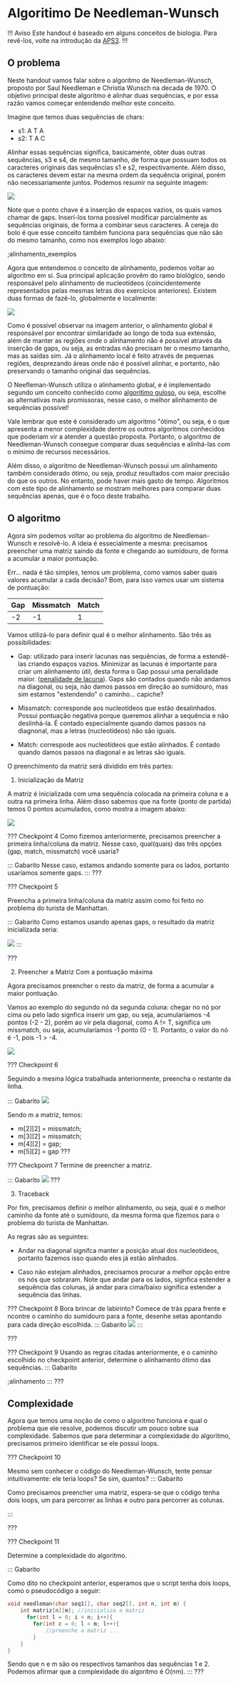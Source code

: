 Algoritimo De Needleman-Wunsch
======

!!! Aviso
Este handout é baseado em alguns conceitos de biologia. Para revê-los, volte na introdução da  [APS3](https://ensino.hashi.pro.br/desprog/aps3/index.html).
!!!

O problema
---------

Neste handout vamos falar sobre o algoritmo de Needleman-Wunsch, proposto por Saul Needleman e Christia Wunsch na decada de 1970. O objetivo principal deste algoritmo é alinhar duas sequências, e por essa razão vamos começar entendendo melhor este conceito.

Imagine que temos duas sequências de chars:
* s1: A T A
* s2: T A C

Alinhar essas sequências significa, basicamente, obter duas outras sequências, s3 e s4, de mesmo tamanho, de forma que possuam todos os caracteres originais das sequências s1 e s2, respectivamente. Além disso, os caracteres devem estar na mesma ordem da sequência original, porém não necessariamente juntos. Podemos resumir na seguinte imagem:

![](alinhamento_ex1.PNG)

Note que o ponto chave é a inserção de espaços vazios, os quais vamos chamar de gaps. Inserí-los torna possível modificar parcialmente as sequências originais, de forma a combinar seus caracteres. A cereja do bolo é que esse conceito também funciona para sequências que não são do mesmo tamanho, como nos exemplos logo abaixo:

;alinhamento_exemplos

Agora que entendemos o conceito de alinhamento, podemos voltar ao algoritmo em si. Sua principal aplicação provêm do ramo biológico, sendo responsável pelo alinhamento de nucleotídeos (coincidentemente representados pelas mesmas letras dos exercícios anteriores). Existem duas formas de fazê-lo, globalmente e localmente:

 ![](Capture.PNG)

Como é possível observar na imagem anterior, o alinhamento global é responsável por encontrar similaridade ao longo de toda sua extensão, além de manter as regiões onde o alinhamento não é possível através da inserção de gaps, ou seja, as entradas não precisam ter o mesmo tamanho, mas as saídas sim. Já o alinhamento local é feito através de pequenas regiões, desprezando áreas onde não é possível alinhar, e portanto, não preservando o tamanho original das sequências.

O Neefleman-Wunsch utiliza o alinhamento global, e é  implementado segundo um conceito conhecido como [algoritimo guloso](https://pt.wikipedia.org/wiki/Algoritmo_guloso), ou seja, escolhe as alternativas mais promissoras, nesse caso, o melhor alinhamento de sequências possível!

Vale lembrar que este é considerado um algoritmo "ótimo", ou seja, é o que apresenta a menor complexidade dentre os outros algoritmos conhecidos que poderiam vir a atender a questão proposta. Portanto, o algoritmo de Needleman-Wunsch consegue comparar duas sequências e alinhá-las com o mínimo de recursos necessários. 

Além disso, o algoritmo de Needleman-Wunsch possui um alinhamento também considerado ótimo, ou seja, produz resultados com maior precisão do que os outros. No entanto, pode haver mais gasto de tempo. Algoritmos com este tipo de alinhamento se mostram melhores para comparar duas sequências apenas, que é o foco deste trabalho. 

O algoritmo
---------
Agora sim podemos voltar ao problema do algoritmo de Needleman-Wunsch e resolvê-lo. A ideia é essecialmente a mesma: precisamos preencher uma matriz saindo da fonte e chegando ao sumidouro, de forma a acumular a maior pontuação. 

Err... nada é tão simples, temos um problema, como vamos saber quais valores acumular a cada decisão? Bom, para isso vamos usar um sistema de pontuação:

|    Gap   | Missmatch | Match |
|----------|-----------|-------|
|    -2    |     -1    |   1   |

Vamos utilizá-lo para definir qual é o melhor alinhamento. São três as possibilidades:

* Gap: utilizado para inserir lacunas nas sequências, de forma a estendê-las criando espaços vazios. Minimizar as lacunas é importante para criar um alinhamento útil, desta forma o Gap possui uma penalidade maior. ([penalidade de lacuna](https://pt.wikipedia.org/wiki/Penalidade_para_lacunas)). Gaps são contados quando não andamos na diagonal, ou seja, não damos passos em direção ao sumidouro, mas sim estamos "estendendo" o caminho... capiche?

* Missmatch: corresponde aos nucleotídeos que estão desalinhados. Possui pontuação negativa porque queremos alinhar a sequência e não deslinhá-la. É contado especialmente quando damos passos na diagnonal, mas a letras (nucleotídeos) não são iguais.


* Match: correspode aos nucleotídeos que estão alinhados. É contado quando damos passos na diagonal e as letras são iguais.

O preenchimento da matriz será dividido em três partes:

1. Inicialização da Matriz 

A matriz é inicializada com uma sequência colocada na primeira coluna e a outra na primeira linha. Além disso sabemos que na fonte (ponto de partida) temos 0 pontos acumulados, como mostra a imagem abaixo: 

![](matriz_initial.PNG)

??? Checkpoint 4
Como fizemos anteriormente, precisamos preencher a primeira linha/coluna da matriz. Nesse caso, qual(quais) das três opções (gap, match, missmatch) você usaria?

::: Gabarito
Nesse caso, estamos andando somente para os lados, portanto usaríamos somente gaps.
:::
???
 
 ??? Checkpoint 5

 Preencha a primeira linha/coluna da matriz assim como foi feito no problema do turista de Manhattan.

::: Gabarito
Como estamos usando apenas gaps, o resultado da matriz inicializada seria:

![](matriz-1.png)
:::

???

2. Preencher a Matriz Com a pontuação máxima

Agora precisamos preencher o resto da matriz, de forma a acumular a maior pontuação. 

Vamos ao exemplo do segundo nó da segunda coluna: chegar no nó por cima ou pelo lado signfica inserir um gap, ou seja, acumularíamos -4 pontos (-2 - 2), porém ao vir pela diagonal, como A != T, significa um missmatch, ou seja, acumularíamos -1 ponto (0 - 1). Portanto, o valor do nó é -1, pois -1 > -4.

![](matriz-2.PNG)

??? Checkpoint 6

Seguindo a mesma lógica trabalhada anteriormente, preencha o restante da linha.

::: Gabarito
 ![](matriz-3.PNG)
 
 Sendo m a matriz, temos:
 * m[2][2] = missmatch;
 * m[3][2] = missmatch;
 * m[4][2] = gap;
 * m[5][2] = gap
???

??? Checkpoint 7
 Termine de preencher a matriz.

::: Gabarito
 ![](matriz-4.PNG)
???


3. Traceback

Por fim, precisamos definir o melhor alinhamento, ou seja, qual é o melhor caminho da fonte até o sumidouro, da mesma forma que fizemos para o problema do turista de Manhattan. 

As regras são as seguintes:

* Andar na diagonal signifca manter a posição atual
dos nucleotídeos, portanto fazemos isso quando eles já estão alinhados.

* Caso não estejam alinhados, precisamos procurar a melhor opção entre os nós que sobraram. Note que andar para os lados, signfica estender a sequência das colunas, já andar para cima/baixo significa estender a sequência das linhas.

??? Checkpoint 8
Bora brincar de labirinto? Comece de trás ppara frente e ncontre o caminho do sumidouro para a fonte, desenhe setas apontando para cada direção escolhida.
 ::: Gabarito
 ![](matriz-5.PNG)
:::

???

??? Checkpoint 9
Usando as regras citadas anteriormente, e o caminho escolhido no checkpoint anterior, determine o alinhamento ótimo das sequências.
 ::: Gabarito

;alinhamento
:::
???

Complexidade
---------

Agora que temos uma noção de como o algoritmo funciona e qual o problema que ele resolve, podemos discutir um pouco sobre sua complexidade.
Sabemos que para determinar a complexidade do algoritmo, precisamos primeiro identificar se ele possui loops.

??? Checkpoint 10

 Mesmo sem conhecer o código do Needleman-Wunsch, tente pensar intuitivamente: ele teria loops? Se sim, quantos?
 ::: Gabarito

Como precisamos preencher uma matriz, espera-se que o código tenha dois loops, um para percorrer as linhas e outro para percorrer as colunas.

:::

???

??? Checkpoint 11

 Determine a complexidade do algoritmo.

::: Gabarito

Como dito no checkpoint anterior, esperamos que o script tenha dois loops, como o pseudocódigo a seguir:

``` c
void needleman(char seq1[], char seq2[], int n, int m) {
    int matriz[n][m]; //inicializa a matriz
      for(int l = 0; i < n; i++){
        for(int c = 0; l < m; l++){
            //preenche a matriz ...
        }
    }
}
```
Sendo que n e m são os respectivos tamanhos das sequências 1 e 2. Podemos afirmar que a complexidade do algoritmo é O(nm).
:::
???



